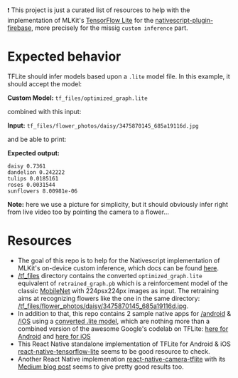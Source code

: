 :exclamation: This project is just a curated list of resources to help with the implementation of MLKit's [TensorFlow Lite](https://www.tensorflow.org/mobile/tflite/) for the [nativescript-plugin-firebase](https://github.com/EddyVerbruggen/nativescript-plugin-firebase), more precisely for the missig `custom inference` part.



# Expected behavior

TFLite should infer models based upon a `.lite` model file. In this example, it should accept the model:

**Custom Model:** `tf_files/optimized_graph.lite`

combined with this input:

**Input:** `tf_files/flower_photos/daisy/3475870145_685a19116d.jpg`

and be able to print:

**Expected output:**
```
daisy 0.7361
dandelion 0.242222
tulips 0.0185161
roses 0.0031544
sunflowers 8.00981e-06
```

**Note:** here we use a picture for simplicity, but it should obviously infer right from live video too by pointing the camera to a flower...


# Resources

* The goal of this repo is to help for the Nativescript implementation of MLKit's on-device custom inference, which docs can be found [here](https://firebase.google.com/docs/ml-kit/use-custom-models). 
* [/tf_files](/tree/master/tf_files) directory contains the converted `optimized_graph.lite` equivalent of `retrained_graph.pb` which is a reinforcement model of the classic [MobileNet](https://research.googleblog.com/2017/06/mobilenets-open-source-models-for.html) with 224psx224px images as input. The retraining aims at recognizing flowers like the one in the same directory: [/tf_files/flower_photos/daisy/3475870145_685a19116d.jpg](tree/master/tf_files/flower_photos/daisy/).
* In addition to that, this repo contains 2 sample native apps for [/android](/tree/master/android/tflite) & [/iOS](/tree/master/ios/tflite) using a [converted .lite model](tree/master/tf_files/optimized_graph.lite), which are nothing more than a combined version of the awesome Google's codelab on TFLite: [here for Android](https://codelabs.developers.google.com/codelabs/tensorflow-for-poets-2-tflite) and [here for iOS](https://codelabs.developers.google.com/codelabs/tensorflow-for-poets-2-ios/index.html)
* This React Native standalone implementation of TFLite for Android & iOS [react-native-tensorflow-lite](https://github.com/jazzystring1/react-native-tensorflow-lite) seems to be good resource to check.
* Another React Native implemenation [react-native-camera-tflite](https://github.com/ppsreejith/react-native-camera-tflite) with its [Medium blog post](https://medium.com/@namar/high-performance-image-classification-with-react-native-336db0a96cd) seems to give pretty good results too. 
